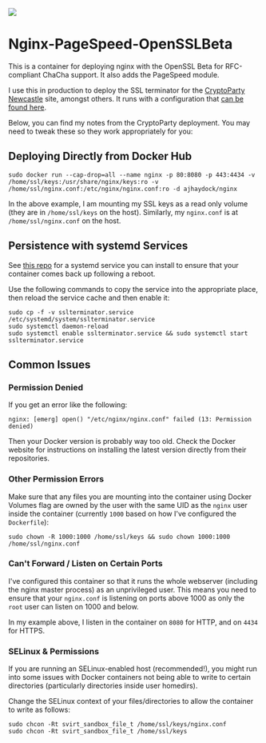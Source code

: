 [![](https://images.microbadger.com/badges/image/ajhaydock/nginx.svg)](https://microbadger.com/images/ajhaydock/nginx "Get your own image badge on microbadger.com")

# Nginx-PageSpeed-OpenSSLBeta
This is a container for deploying nginx with the OpenSSL Beta for RFC-compliant ChaCha support. It also adds the PageSpeed module.

I use this in production to deploy the SSL terminator for the [CryptoParty Newcastle](https://cryptopartynewcastle.org/) site, amongst others. It runs with a configuration that [can be found here](https://github.com/ORGNorthEast/CryptoParty-Newcastle/tree/master/cryptopartynewcastle.org/nginx%20SSL%20Terminator).

Below, you can find my notes from the CryptoParty deployment. You may need to tweak these so they work appropriately for you:

## Deploying Directly from Docker Hub
```
sudo docker run --cap-drop=all --name nginx -p 80:8080 -p 443:4434 -v /home/ssl/keys:/usr/share/nginx/keys:ro -v /home/ssl/nginx.conf:/etc/nginx/nginx.conf:ro -d ajhaydock/nginx
```
In the above example, I am mounting my SSL keys as a read only volume (they are in `/home/ssl/keys` on the host). Similarly, my `nginx.conf` is at `/home/ssl/nginx.conf` on the host.

## Persistence with systemd Services
See [this repo](https://github.com/ORGNorthEast/CryptoParty-Newcastle/raw/master/cryptopartynewcastle.org/nginx%20SSL%20Terminator/sslterminator.service) for a systemd service you can install to ensure that your container comes back up following a reboot.

Use the following commands to copy the service into the appropriate place, then reload the service cache and then enable it:
```
sudo cp -f -v sslterminator.service /etc/systemd/system/sslterminator.service
sudo systemctl daemon-reload
sudo systemctl enable sslterminator.service && sudo systemctl start sslterminator.service
```

## Common Issues
### Permission Denied
If you get an error like the following:
```
nginx: [emerg] open() "/etc/nginx/nginx.conf" failed (13: Permission denied)
```
Then your Docker version is probably way too old. Check the Docker website for instructions on installing the latest version directly from their repositories.

### Other Permission Errors
Make sure that any files you are mounting into the container using Docker Volumes flag are owned by the user with the same UID as the `nginx` user inside the container (currently `1000` based on how I've configured the `Dockerfile`):
```
sudo chown -R 1000:1000 /home/ssl/keys && sudo chown 1000:1000 /home/ssl/nginx.conf
```

### Can't Forward / Listen on Certain Ports
I've configured this container so that it runs the whole webserver (including the nginx master process) as an unprivileged user. This means you need to ensure that your `nginx.conf` is listening on ports above 1000 as only the `root` user can listen on 1000 and below.

In my example above, I listen in the container on `8080` for HTTP, and on `4434` for HTTPS.

### SELinux & Permissions
If you are running an SELinux-enabled host (recommended!), you might run into some issues with Docker containers not being able to write to certain directories (particularly directories inside user homedirs).

Change the SELinux context of your files/directories to allow the container to write as follows:
```
sudo chcon -Rt svirt_sandbox_file_t /home/ssl/keys/nginx.conf
sudo chcon -Rt svirt_sandbox_file_t /home/ssl/keys
```
